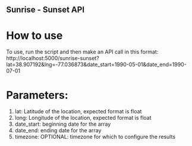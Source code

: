 ﻿## Sunrise - Sunset API
# How to use 
 To use, run the script and then make an API call in this format: http://localhost:5000/sunrise-sunset?lat=38.907192&lng=-77.036873&date_start=1990-05-01&date_end=1990-07-01
# Parameters:
1. lat: Latitude of the location, expected format is float
2. long: Longitude of the location, expected format is float
3.  date_start: beginning date for the array
4.   date_end: ending date for the array
5.    timezone: OPTIONAL: timezone for which to configure the results

